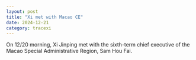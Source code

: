 ```yaml
---
layout: post
title: "Xi met with Macao CE"
date: 2024-12-21
category: tracexi
---
```


On 12/20 morning, Xi Jinping met with the sixth-term chief executive of the Macao Special Administrative Region, Sam Hou Fai.

